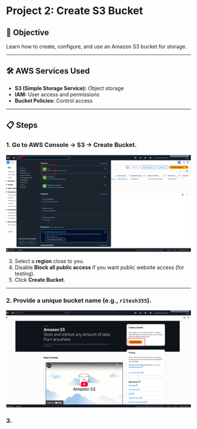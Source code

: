 # Project 2: Create S3 Bucket

## 🎯 Objective
Learn how to create, configure, and use an Amazon S3 bucket for storage.  

---

## 🛠️ AWS Services Used
- **S3 (Simple Storage Service):** Object storage
- **IAM:** User access and permissions
- **Bucket Policies:** Control access

---

## 📋 Steps

### 1. Go to **AWS Console → S3 → Create Bucket**.
![Alt Text](assets/s3.png)




3. Select a **region** close to you.  
4. Disable **Block all public access** if you want public website access (for testing).  
5. Click **Create Bucket**.

---

### 2. Provide a **unique bucket name** (e.g., `ritesh355`).  
![Alt Text](assets/create.png)


### 3.


